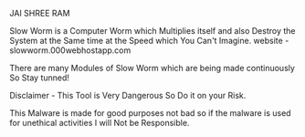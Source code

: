 
JAI SHREE RAM

Slow Worm is a Computer Worm which Multiplies itself and also Destroy the System at the Same time at the Speed which You Can't Imagine.
website - slowworm.000webhostapp.com

There are many Modules of Slow Worm which are being made continuously So Stay tunned!

Disclaimer - This Tool is Very Dangerous So Do it on your Risk.

This Malware is made for good purposes not bad so if the malware is used for unethical activities I will Not be Responsible.
